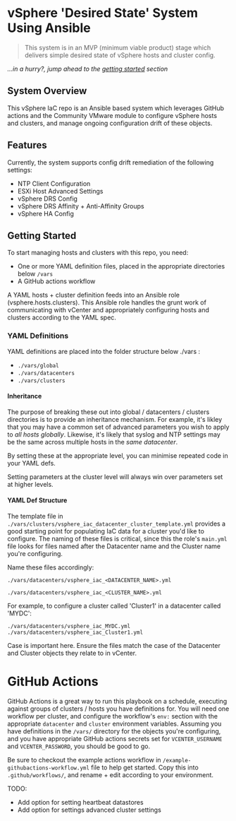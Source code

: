 # vSphere 'Desired State' System Using Ansible

> This system is in an MVP (minimum viable product) stage which delivers simple desired state of vSphere hosts and cluster config.

*...in a hurry?, jump ahead to the [getting started](#getting-started) section*
## System Overview
This vSphere IaC repo is an Ansible based system which leverages GitHub actions and the Community VMware module to configure vSphere hosts and clusters, and manage ongoing configuration drift of these objects.

## Features

Currently, the system supports config drift remediation of the following settings:

- NTP Client Configuration
- ESXi Host Advanced Settings
- vSphere DRS Config
- vSphere DRS Affinity + Anti-Affinity Groups
- vSphere HA Config
## Getting Started
To start managing hosts and clusters with this repo, you need:

- One or more YAML definition files, placed in the appropriate directories below `/vars`
- A GitHub actions workflow

A YAML hosts + cluster definition feeds into an Ansible role (vsphere.hosts.clusters).  This Ansible role handles the grunt work of communicating with vCenter and appropriately configuring hosts and clusters according to the YAML spec.

### YAML Definitions

YAML definitions are placed into the folder structure below ./vars :

- `./vars/global`
- `./vars/datacenters`
- `./vars/clusters`

#### Inheritance

The purpose of breaking these out into global / datacenters / clusters directories is to provide an inheritance mechanism.  For example, it's likley that you may have a common set of advanced parameters you wish to apply to *all hosts globally*.  Likewise, it's likely that syslog and NTP settings may be the same across multiple hosts in the *same datacenter*.

By setting these at the appropriate level, you can minimise repeated code in your YAML defs.  

Setting parameters at the cluster level will always win over parameters set at higher levels.

#### YAML Def Structure

The template file in `./vars/clusters/vsphere_iac_datacenter_cluster_template.yml` provides a good starting point for populating IaC data for a cluster you'd like to configure.  The naming of these files is critical, since this the role's `main.yml` file looks for files named after the Datacenter name and the Cluster name you're configuring.

Name these files accordingly:

`./vars/datacenters/vsphere_iac_<DATACENTER_NAME>.yml`

`./vars/datacenters/vsphere_iac_<CLUSTER_NAME>.yml`

For example, to configure a cluster called 'Cluster1' in a datacenter called 'MYDC':

`./vars/datacenters/vsphere_iac_MYDC.yml`
`./vars/datacenters/vsphere_iac_Cluster1.yml`

Case is important here.  Ensure the files match the case of the Datacenter and Cluster objects they relate to in vCenter.

# GitHub Actions

GitHub Actions is a great way to run this playbook on a schedule, executing against groups of clusters / hosts you have definitions for.  You will need one workflow per cluster, and configure the workflow's `env:` section with the appropriate `datacenter` and `cluster` environment variables.  Assuming you have definitions in the `/vars/` directory for the objects you're configuring, and you have appropriate GitHub actions secrets set for `VCENTER_USERNAME` and `VCENTER_PASSWORD`, you should be good to go.

Be sure to checkout the example actions workflow in `/example-githubactions-workflow.yml` file to help get started.  Copy this into `.github/workflows/`, and rename + edit according to your environment.

TODO:
- Add option for setting heartbeat datastores
- Add option for settings advanced cluster settings